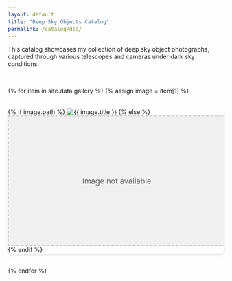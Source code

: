 ```yaml
---
layout: default
title: "Deep Sky Objects Catalog"
permalink: /catalog/dso/
---
```


This catalog showcases my collection of deep sky object photographs, captured through various telescopes and cameras under dark sky conditions.

<div class="gallery-container">
    <div class="gallery-grid">
        {% for item in site.data.gallery %}
        {% assign image = item[1] %}
        <div class="gallery-item">
            <div class="image-container">
                {% if image.path %}
                <img src="{{ image.path }}" 
                     alt="{{ image.title }}"
                     class="gallery-image"
                     loading="lazy"
                     onclick="openLightbox(this)">
                {% else %}
                <div class="placeholder-image">
                    <span>Image not available</span>
                </div>
                {% endif %}
                <div class="image-info">
                    <h3>{{ image.title }}</h3>
                    <p>{{ image.description }}</p>
                    <div class="image-metadata">
                        <p><strong>Equipment:</strong> {{ image.equipment }}</p>
                        <p><strong>Date:</strong> {{ image.date }}</p>
                    </div>
                </div>
            </div>
        </div>
        {% endfor %}
    </div>
</div>

<!-- Lightbox -->
<div id="lightbox" class="lightbox" onclick="closeLightbox()">
    <span class="close-button">&times;</span>
    <img id="lightbox-image" class="lightbox-content" src="/assets/images/placeholder.svg" alt="Lightbox image">
</div>

<style>
.gallery-grid {
    display: grid;
    grid-template-columns: repeat(auto-fill, minmax(300px, 1fr));
    gap: 2rem;
    padding: 2rem 0;
}

.gallery-item {
    position: relative;
    overflow: hidden;
    border-radius: 8px;
    box-shadow: 0 4px 6px rgba(0, 0, 0, 0.1);
    transition: transform 0.3s ease;
}

.gallery-item:hover {
    transform: translateY(-5px);
}

.image-container {
    position: relative;
}

.gallery-image {
    width: 100%;
    height: 300px;
    object-fit: cover;
    cursor: pointer;
    transition: opacity 0.3s ease;
}

.placeholder-image {
    width: 100%;
    height: 300px;
    background: #f0f0f0;
    display: flex;
    align-items: center;
    justify-content: center;
    color: #666;
    font-size: 1.1rem;
    border: 2px dashed #ccc;
}

.image-info {
    padding: 1rem;
    background: rgba(0, 0, 0, 0.8);
    color: white;
    position: absolute;
    bottom: 0;
    left: 0;
    right: 0;
    transform: translateY(100%);
    transition: transform 0.3s ease;
}

.gallery-item:hover .image-info {
    transform: translateY(0);
}

.image-metadata {
    font-size: 0.9rem;
    margin-top: 0.5rem;
}

/* Lightbox styles */
.lightbox {
    display: none;
    position: fixed;
    z-index: 1000;
    top: 0;
    left: 0;
    width: 100%;
    height: 100%;
    background: rgba(0, 0, 0, 0.9);
    padding: 2rem;
}

.lightbox-content {
    max-width: 90%;
    max-height: 90vh;
    margin: auto;
    display: block;
    position: absolute;
    top: 50%;
    left: 50%;
    transform: translate(-50%, -50%);
}

.close-button {
    position: absolute;
    top: 1rem;
    right: 2rem;
    color: white;
    font-size: 2rem;
    cursor: pointer;
}
</style>

<script>
function openLightbox(img) {
    const lightbox = document.getElementById('lightbox');
    const lightboxImg = document.getElementById('lightbox-image');
    lightboxImg.src = img.src;
    lightbox.style.display = 'block';
}

function closeLightbox() {
    document.getElementById('lightbox').style.display = 'none';
}
</script> 